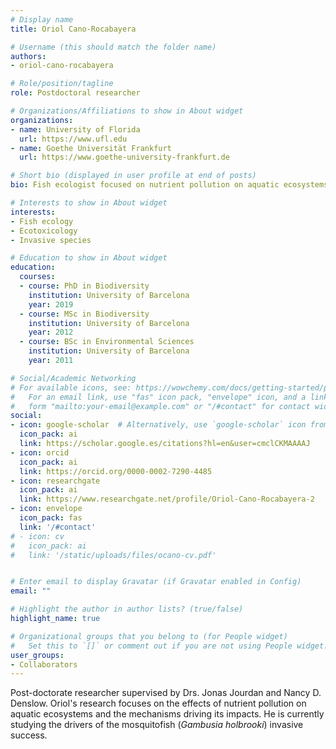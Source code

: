```yaml
---
# Display name
title: Oriol Cano-Rocabayera

# Username (this should match the folder name)
authors:
- oriol-cano-rocabayera

# Role/position/tagline
role: Postdoctoral researcher

# Organizations/Affiliations to show in About widget
organizations:
- name: University of Florida
  url: https://www.ufl.edu
- name: Goethe Universität Frankfurt
  url: https://www.goethe-university-frankfurt.de

# Short bio (displayed in user profile at end of posts)
bio: Fish ecologist focused on nutrient pollution on aquatic ecosystems and the mechanisms driving its impacts. 

# Interests to show in About widget
interests:
- Fish ecology
- Ecotoxicology
- Invasive species

# Education to show in About widget
education:
  courses:
  - course: PhD in Biodiversity
    institution: University of Barcelona
    year: 2019
  - course: MSc in Biodiversity
    institution: University of Barcelona
    year: 2012
  - course: BSc in Environmental Sciences
    institution: University of Barcelona
    year: 2011

# Social/Academic Networking
# For available icons, see: https://wowchemy.com/docs/getting-started/page-builder/#icons
#   For an email link, use "fas" icon pack, "envelope" icon, and a link in the
#   form "mailto:your-email@example.com" or "/#contact" for contact widget.
social:
- icon: google-scholar  # Alternatively, use `google-scholar` icon from `ai` icon pack
  icon_pack: ai
  link: https://scholar.google.es/citations?hl=en&user=cmclCKMAAAAJ
- icon: orcid
  icon_pack: ai
  link: https://orcid.org/0000-0002-7290-4485
- icon: researchgate
  icon_pack: ai
  link: https://www.researchgate.net/profile/Oriol-Cano-Rocabayera-2
- icon: envelope
  icon_pack: fas
  link: '/#contact'
# - icon: cv
#   icon_pack: ai
#   link: '/static/uploads/files/ocano-cv.pdf'


# Enter email to display Gravatar (if Gravatar enabled in Config)
email: ""

# Highlight the author in author lists? (true/false)
highlight_name: true

# Organizational groups that you belong to (for People widget)
#   Set this to `[]` or comment out if you are not using People widget.
user_groups:
- Collaborators
---
```


Post-doctorate researcher supervised by Drs. Jonas Jourdan and Nancy D. Denslow. Oriol's research focuses on the effects of nutrient pollution on aquatic ecosystems and the mechanisms driving its impacts. He is currently studying the drivers of the mosquitofish (*Gambusia holbrooki*) invasive success.  
